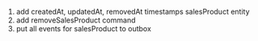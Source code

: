 1. add createdAt, updatedAt, removedAt timestamps salesProduct entity 
2. add removeSalesProduct command
3. put all events for salesProduct to outbox
